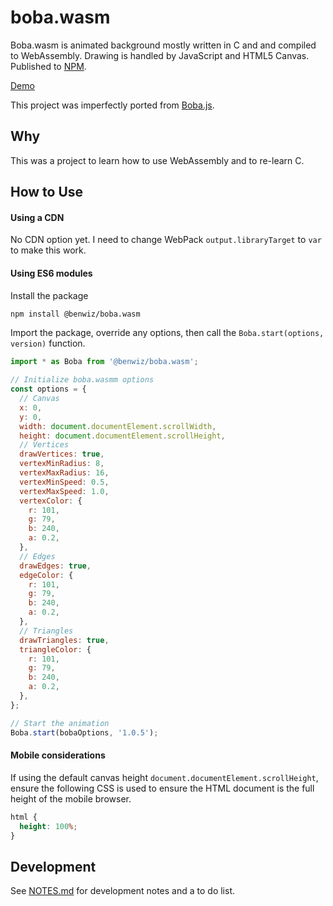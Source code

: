 # boba.wasm

Boba.wasm is animated background mostly written in C and and compiled to WebAssembly. Drawing is handled by JavaScript and HTML5 Canvas. Published to [NPM](https://www.npmjs.com/package/@benwiz/boba.wasm).

[Demo](https://benwiz.io/boba.wasm/)

This project was imperfectly ported from [Boba.js](https://www.npmjs.com/package/@benwiz/boba.js).

## Why

This was a project to learn how to use WebAssembly and to re-learn C.

## How to Use

#### Using a CDN

No CDN option yet. I need to change WebPack `output.libraryTarget` to `var` to make this work.

#### Using ES6 modules

Install the package

```sh
npm install @benwiz/boba.wasm
```

Import the package, override any options, then call the `Boba.start(options, version)` function.

```js
import * as Boba from '@benwiz/boba.wasm';

// Initialize boba.wasmm options
const options = {
  // Canvas
  x: 0,
  y: 0,
  width: document.documentElement.scrollWidth,
  height: document.documentElement.scrollHeight,
  // Vertices
  drawVertices: true,
  vertexMinRadius: 8,
  vertexMaxRadius: 16,
  vertexMinSpeed: 0.5,
  vertexMaxSpeed: 1.0,
  vertexColor: {
    r: 101,
    g: 79,
    b: 240,
    a: 0.2,
  },
  // Edges
  drawEdges: true,
  edgeColor: {
    r: 101,
    g: 79,
    b: 240,
    a: 0.2,
  },
  // Triangles
  drawTriangles: true,
  triangleColor: {
    r: 101,
    g: 79,
    b: 240,
    a: 0.2,
  },
};

// Start the animation
Boba.start(bobaOptions, '1.0.5');
```

#### Mobile considerations

If using the default canvas height `document.documentElement.scrollHeight`, ensure the following CSS is used to ensure the HTML document is the full height of the mobile browser.

```css
html {
  height: 100%;
}
```

## Development

See [NOTES.md](./NOTES.md) for development notes and a to do list.
